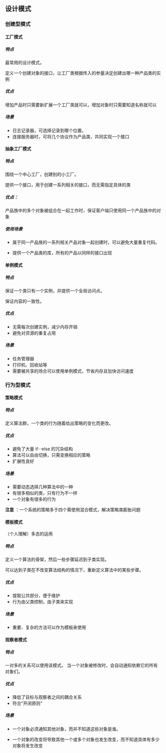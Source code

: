 ## 设计模式



### 创建型模式

#### 工厂模式

##### 特点

最常用的设计模式。

定义一个创建对象的接口，让工厂类根据传入的参量决定创建出哪一种产品类的实例

##### 优点

增加产品时只需要新扩展一个工厂类就可以，增加对象时只需要知道名称就可以

##### 场景

+ 日志记录器，可选择记录到哪个位置。
+ 连接服务器时，可将几个协议作为产品类，共同实现一个接口



#### 抽象工厂模式

##### 特点

围绕一个中心工厂，创建别的小工厂。

提供一个接口，用于创建一系列相关的接口，而无需指定具体的类

##### 优点：

产品族中的多个对象被组合在一起工作时，保证客户端只使用同一个产品族中的对象

##### 使用场景

+ 属于同一产品族的一系列相关产品对象一起创建时，可以避免大量重复代码。

+ 提供一个产品类的库，所有的产品以同样的接口出现





#### 单例模式

##### 特点

保证一个类只有一个实例，并提供一个全局访问点。

保证内容的一致性。

##### 优点

+ 无需每次创建实例，减少内存开销
+ 避免对资源的重复占用

##### 场景

+ 任务管理器
+ 打印机、回收站等
+ 需要被共享的场合可以使用单例模式，节省内存且加快访问速度





### 行为型模式

#### 策略模式

##### 特点

定义算法群，一个类的行为随着给出策略的变化而更改。



##### 优点

+ 避免了大量 if···else 的冗杂结构
+ 算法可以自由切换，只需变换相应的策略
+ 扩展性良好



##### 场景

+ 需要动态选择几种算法中的一种
+ 有很多相似的类，只有行为不一样
+ 一个对象有很多的行为



**注意** ：一个系统的策略多于四个需使用混合模式，解决策略类膨胀问题



#### 模板模式

（个人理解）多态的运用

##### 特点

定义一个算法的骨架，然后一些步骤延迟到子类实现。

可以达到子类在不改变算法结构的情况下，重新定义算法中的某些步骤。



##### 优点

+ 提取公共部分，便于维护
+ 行为由父类控制，由子类来实现



##### 场景

+ 重要、复杂的方法可以作为模板来使用



#### 观察者模式

##### 特点

一对多的关系可以使用该模式。 当一个对象被修改时，会自动通知依赖它的所有对象们。

##### 优点

+ 降低了目标与观察者之间的耦合关系
+ 符合”开闭原则“

#####  场景

+ 一个对象必须通知其他对象，而并不知道这些对象是谁。

+ 一个对象的改变将导致其他一个或多个对象也发生改变，而不知道具体有多少对象将发生改变























































